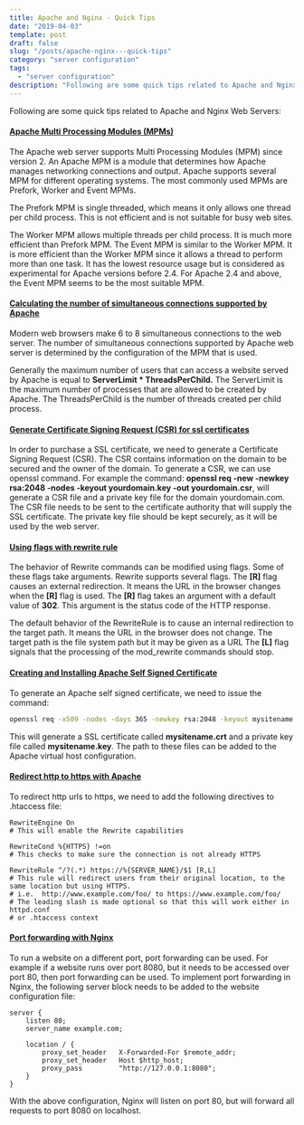```yaml
---
title: Apache and Nginx - Quick Tips
date: "2019-04-03"
template: post
draft: false
slug: "/posts/apache-nginx---quick-tips"
category: "server configuration"
tags:
  - "server configuration"
description: "Following are some quick tips related to Apache and Nginx Web Servers:"
---
```


Following are some quick tips related to Apache and Nginx Web Servers:

#### [Apache Multi Processing Modules (MPMs)](https://www.liquidweb.com/kb/apache-mpms-explained/)
The Apache web server supports Multi Processing Modules (MPM) since version 2. An Apache MPM is a module that determines how Apache manages networking connections and output. Apache supports several MPM for different operating systems. The most commonly used MPMs are Prefork, Worker and Event MPMs.

The Prefork MPM is single threaded, which means it only allows one thread per child process. This is not efficient and is not suitable for busy web sites.

The Worker MPM allows multiple threads per child process. It is much more efficient than Prefork MPM.
The Event MPM is similar to the Worker MPM. It is more efficient than the Worker MPM since it allows a thread to perform more than one task. It has the lowest resource usage but is considered as experimental for Apache versions before 2.4. For Apache 2.4 and above, the Event MPM seems to be the most suitable MPM.

#### [Calculating the number of simultaneous connections supported by Apache](http://stackoverflow.com/questions/3389496/how-do-you-increase-the-max-number-of-concurrent-connections-in-apache)
Modern web browsers make 6 to 8 simultaneous connections to the web server.
The number of simultaneous connections supported by Apache web server is determined by the configuration of the MPM  that is used.

Generally the maximum number of users that can access a website served by Apache is equal to **ServerLimit * ThreadsPerChild.** The ServerLimit is the maximum number of processes that are allowed to be created by Apache. The ThreadsPerChild is the number of threads created per child process.

#### [Generate Certificate Signing Request (CSR) for ssl certificates](https://pk.godaddy.com/help/apache-generate-csr-certificate-signing-request-5269)
In order to purchase a SSL certificate, we need to generate a Certificate Signing Request (CSR). The CSR contains information on the domain to be secured and the owner of the domain. To generate a CSR, we can use openssl command.
For example the command: **openssl req -new -newkey rsa:2048 -nodes -keyout yourdomain.key -out yourdomain.csr**, will generate a CSR file and a private key file for the domain yourdomain.com. The CSR file needs to be sent to the certificate authority that will supply the SSL certificate. The private key file should be kept securely, as it will be used by the web server.

#### [Using flags with rewrite rule](https://httpd.apache.org/docs/current/rewrite/flags.html#flag_t)
The behavior of Rewrite commands can be modified using flags. Some of these flags take arguments. Rewrite supports several flags. The **[R]** flag causes an external redirection. It means the URL in the browser changes when the **[R]** flag is used. The **[R]** flag takes an argument with a default value of **302**. This argument is the status code of the HTTP response.

The default behavior of the RewriteRule is to cause an internal redirection to the target path. It means the URL in the browser does not change. The target path is the file system path but it may be given as a URL
The **[L]** flag signals that the processing of the mod_rewrite commands should stop.

#### [Creating and Installing Apache Self Signed Certificate](https://www.sslshopper.com/article-how-to-create-and-install-an-apache-self-signed-certificate.html)
To generate an Apache self signed certificate, we need to issue the command:

```bash
openssl req -x509 -nodes -days 365 -newkey rsa:2048 -keyout mysitename.key -out mysitename.crt
```

This will generate a SSL certificate called **mysitename.crt** and a private key file called **mysitename.key**. The path to these files can be added to the Apache virtual host configuration.

#### [Redirect http to https with Apache](https://wiki.apache.org/httpd/RewriteHTTPToHTTPS)
To redirect http urls to https, we need to add the following directives to .htaccess file:

```
RewriteEngine On
# This will enable the Rewrite capabilities

RewriteCond %{HTTPS} !=on
# This checks to make sure the connection is not already HTTPS

RewriteRule ^/?(.*) https://%{SERVER_NAME}/$1 [R,L]
# This rule will redirect users from their original location, to the same location but using HTTPS.
# i.e.  http://www.example.com/foo/ to https://www.example.com/foo/
# The leading slash is made optional so that this will work either in httpd.conf
# or .htaccess context
```

#### [Port forwarding with Nginx](https://stackoverflow.com/questions/24861311/forwarding-port-80-to-8080-using-nginx)
To run a website on a different port, port forwarding can be used. For example if a website runs over port 8080, but it needs to be accessed over port 80, then port forwarding can be used. To implement port forwarding in Nginx, the following server block needs to be added to the website configuration file:

```
server {
    listen 80;
    server_name example.com;

    location / {
        proxy_set_header   X-Forwarded-For $remote_addr;
        proxy_set_header   Host $http_host;
        proxy_pass         "http://127.0.0.1:8080";
    }
}
```

With the above configuration, Nginx will listen on port 80, but will forward all requests to port 8080 on localhost.

